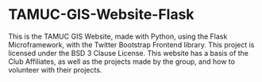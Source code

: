 # TAMUC-GIS-Website-Flask
This is the TAMUC GIS Website, made with Python, using the Flask Microframework, with the Twitter Bootstrap Frontend library. This project is licensed under the BSD 3 Clause License. 
This website has a basis of the Club Affiliates, as well as the projects made by the group, and how to volunteer with their projects.
